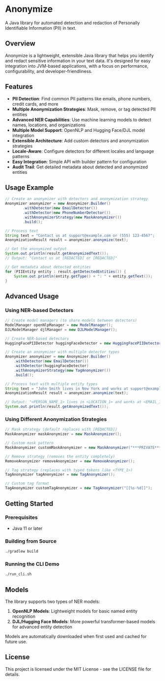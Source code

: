 # Anonymize

A Java library for automated detection and redaction of Personally Identifiable Information (PII) in text.

## Overview

Anonymize is a lightweight, extensible Java library that helps you identify and redact sensitive information in your text data. It's designed for easy integration into JVM-based applications, with a focus on performance, configurability, and developer-friendliness.

## Features

- **PII Detection**: Find common PII patterns like emails, phone numbers, credit cards, and more
- **Multiple Anonymization Strategies**: Mask, remove, or tag detected PII entities
- **Advanced NER Capabilities**: Use machine learning models to detect names, locations, and organizations
- **Multiple Model Support**: OpenNLP and Hugging Face/DJL model integration
- **Extensible Architecture**: Add custom detectors and anonymization strategies
- **Locale-Aware**: Configure detectors for different locales and language patterns
- **Easy Integration**: Simple API with builder pattern for configuration
- **Audit Trail**: Get detailed metadata about detected and anonymized entities

## Usage Example

```java
// Create an anonymizer with detectors and anonymization strategy
Anonymizer anonymizer = new Anonymizer.Builder()
        .withDetector(new EmailDetector())
        .withDetector(new PhoneNumberDetector())
        .withAnonymizerStrategy(new MaskAnonymizer())
        .build();

// Process text
String text = "Contact us at support@example.com or (555) 123-4567";
AnonymizationResult result = anonymizer.anonymize(text);

// Get the anonymized output
System.out.println(result.getAnonymizedText());
// Output: "Contact us at [REDACTED] or [REDACTED]"

// Get metadata about detected entities
for (PIIEntity entity : result.getDetectedEntities()) {
    System.out.println(entity.getType() + ": " + entity.getText());
}
```

## Advanced Usage

### Using NER-based Detectors

```java
// Create model managers (to share models between detectors)
ModelManager openNlpManager = new ModelManager();
DJLModelManager djlManager = new DJLModelManager();

// Create NER-based detectors
HuggingFacePIIDetector huggingFaceDetector = new HuggingFacePIIDetector(djlManager);

// Create an anonymizer with multiple detector types
Anonymizer anonymizer = new Anonymizer.Builder()
    .withDetector(new EmailDetector())
    .withDetector(huggingFaceDetector)
    .withAnonymizerStrategy(new TagAnonymizer())
    .build();

// Process text with multiple entity types
String text = "John Smith lives in New York and works at support@example.com";
AnonymizationResult result = anonymizer.anonymize(text);

// Output: "<PERSON_NAME_1> lives in <LOCATION_1> and works at <EMAIL_1>"
System.out.println(result.getAnonymizedText());
```

### Using Different Anonymization Strategies

```java
// Mask strategy (default replaces with [REDACTED])
MaskAnonymizer maskAnonymizer = new MaskAnonymizer();

// Custom mask pattern
MaskAnonymizer customMaskAnonymizer = new MaskAnonymizer("***PRIVATE***");

// Remove strategy (removes the entity completely)
RemoveAnonymizer removeAnonymizer = new RemoveAnonymizer();

// Tag strategy (replaces with typed tokens like <TYPE_1>)
TagAnonymizer tagAnonymizer = new TagAnonymizer();

// Custom tag format
TagAnonymizer customTagAnonymizer = new TagAnonymizer("[[%s-%d]]");
```

## Getting Started

### Prerequisites

- Java 11 or later

### Building from Source

```bash
./gradlew build
```

### Running the CLI Demo

```bash
./run_cli.sh
```

## Models

The library supports two types of NER models:

1. **OpenNLP Models**: Lightweight models for basic named entity recognition
2. **DJL/Hugging Face Models**: More powerful transformer-based models for advanced entity detection

Models are automatically downloaded when first used and cached for future use.

## License

This project is licensed under the MIT License - see the LICENSE file for details.